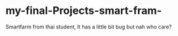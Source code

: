 # my-final-Projects-smart-fram-
Smartfarm from thai student, It has a little bit bug but nah who care?
